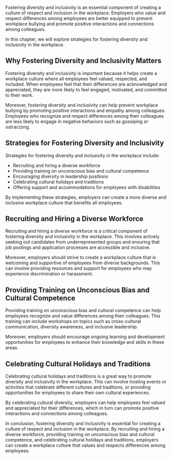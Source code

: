 
Fostering diversity and inclusivity is an essential component of creating a culture of respect and inclusion in the workplace. Employers who value and respect differences among employees are better equipped to prevent workplace bullying and promote positive interactions and connections among colleagues.

In this chapter, we will explore strategies for fostering diversity and inclusivity in the workplace.

Why Fostering Diversity and Inclusivity Matters
-----------------------------------------------

Fostering diversity and inclusivity is important because it helps create a workplace culture where all employees feel valued, respected, and included. When employees feel that their differences are acknowledged and appreciated, they are more likely to feel engaged, motivated, and committed to their work.

Moreover, fostering diversity and inclusivity can help prevent workplace bullying by promoting positive interactions and empathy among colleagues. Employees who recognize and respect differences among their colleagues are less likely to engage in negative behaviors such as gossiping or ostracizing.

Strategies for Fostering Diversity and Inclusivity
--------------------------------------------------

Strategies for fostering diversity and inclusivity in the workplace include:

* Recruiting and hiring a diverse workforce
* Providing training on unconscious bias and cultural competence
* Encouraging diversity in leadership positions
* Celebrating cultural holidays and traditions
* Offering support and accommodations for employees with disabilities

By implementing these strategies, employers can create a more diverse and inclusive workplace culture that benefits all employees.

Recruiting and Hiring a Diverse Workforce
-----------------------------------------

Recruiting and hiring a diverse workforce is a critical component of fostering diversity and inclusivity in the workplace. This involves actively seeking out candidates from underrepresented groups and ensuring that job postings and application processes are accessible and inclusive.

Moreover, employers should strive to create a workplace culture that is welcoming and supportive of employees from diverse backgrounds. This can involve providing resources and support for employees who may experience discrimination or harassment.

Providing Training on Unconscious Bias and Cultural Competence
--------------------------------------------------------------

Providing training on unconscious bias and cultural competence can help employees recognize and value differences among their colleagues. This training can include workshops on topics such as cross-cultural communication, diversity awareness, and inclusive leadership.

Moreover, employers should encourage ongoing learning and development opportunities for employees to enhance their knowledge and skills in these areas.

Celebrating Cultural Holidays and Traditions
--------------------------------------------

Celebrating cultural holidays and traditions is a great way to promote diversity and inclusivity in the workplace. This can involve hosting events or activities that celebrate different cultures and traditions, or providing opportunities for employees to share their own cultural experiences.

By celebrating cultural diversity, employers can help employees feel valued and appreciated for their differences, which in turn can promote positive interactions and connections among colleagues.

In conclusion, fostering diversity and inclusivity is essential for creating a culture of respect and inclusion in the workplace. By recruiting and hiring a diverse workforce, providing training on unconscious bias and cultural competence, and celebrating cultural holidays and traditions, employers can create a workplace culture that values and respects differences among employees.
